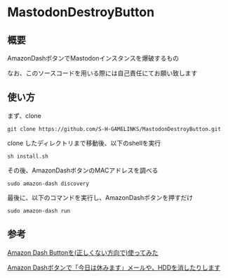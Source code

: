 # MastodonDestroyButton
## 概要
AmazonDashボタンでMastodonインスタンスを爆破するもの

なお、このソースコードを用いる際には自己責任にてお願い致します

## 使い方

まず、clone

```
git clone https://github.com/S-H-GAMELINKS/MastodonDestroyButton.git 
```

clone したディレクトリまで移動後、以下のshellを実行
```
sh install.sh
```

その後、AmazonDashボタンのMACアドレスを調べる
```
sudo amazon-dash discovery
```

最後に、以下のコマンドを実行し、AmazonDashボタンを押すだけ
```
sudo amazon-dash run
```

## 参考

[Amazon Dash Buttonを(正しくない方向で)使ってみた](https://qiita.com/takustaqu/items/8539b33780c9675c8657)

[Amazon Dashボタンで「今日は休みます」メールや、HDDを消したりします](https://qiita.com/nardtree/items/23c36fa3b989d329a1f3)
